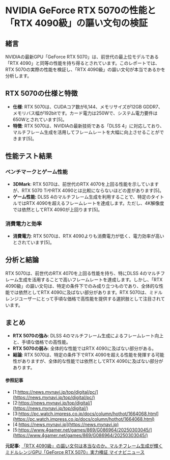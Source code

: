 # NVIDIA GeForce RTX 5070の性能と「RTX 4090級」の謳い文句の検証

## 緒言

NVIDIAの最新GPU「GeForce RTX 5070」は、前世代の最上位モデルである「RTX 4090」と同等の性能を持ち得るとされています。このレポートでは、RTX 5070の実際の性能を検証し、「RTX 4090級」の謳い文句が本当であるかを分析します。

## RTX 5070の仕様と特徴

- **仕様**: RTX 5070は、CUDAコア数が6,144、メモリサイズが12GB GDDR7、メモリバス幅が192bitです。カード電力は250Wで、システム電力要件は650Wとされています[5]。
- **特徴**: RTX 5070は、NVIDIAの最新技術である「DLSS 4」に対応しており、マルチフレーム生成を活用してフレームレートを大幅に向上させることができます[5]。

## 性能テスト結果

### ベンチマークとゲーム性能

- **3DMark**: RTX 5070は、前世代のRTX 4070を上回る性能を示していますが、RTX 5070 TiやRTX 4090とは比較にならないほどの差があります[5]。
- **ゲーム性能**: DLSS 4のマルチフレーム生成を利用することで、特定のタイトルではRTX 4090を超えるフレームレートを達成します。ただし、4K解像度では依然としてRTX 4090が上回ります[5]。

### 消費電力と効率

- **消費電力**: RTX 5070は、RTX 4090よりも消費電力が低く、電力効率が高いとされています[5]。

## 分析と結論

RTX 5070は、前世代のRTX 4070を上回る性能を持ち、特にDLSS 4のマルチフレーム生成を活用することで高いフレームレートを達成します。しかし、「RTX 4090級」の謳い文句は、特定の条件下でのみ成り立つものであり、全体的な性能では依然としてRTX 4090に及ばない部分があります。RTX 5070は、ミドルレンジユーザーにとって手頃な価格で高性能を提供する選択肢として注目されています。

## まとめ

- **RTX 5070の強み**: DLSS 4のマルチフレーム生成によるフレームレート向上と、手頃な価格での高性能。
- **RTX 5070の弱み**: 全体的な性能ではRTX 4090に及ばない部分がある。
- **結論**: RTX 5070は、特定の条件下でRTX 4090を超える性能を発揮する可能性がありますが、全体的な性能では依然としてRTX 4090に及ばない部分があります。

#### 参照記事
- [1:https://news.mynavi.jp/top/digital/pc/](https://news.mynavi.jp/top/digital/pc/)
- [2:https://news.mynavi.jp/top/digital/](https://news.mynavi.jp/top/digital/)
- [3:https://pc.watch.impress.co.jp/docs/column/hothot/1664068.html](https://pc.watch.impress.co.jp/docs/column/hothot/1664068.html)
- [4:https://news.mynavi.jp](https://news.mynavi.jp)
- [5:https://www.4gamer.net/games/869/G086964/20250303045/](https://www.4gamer.net/games/869/G086964/20250303045/)


**元記事:** [「RTX 4090級」の謳い文句は本当なのか。マルチフレーム生成が輝くミドルレンジGPU「GeForce RTX 5070」実力検証 マイナビニュース](https://news.mynavi.jp/article/20250304-3142354/)